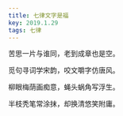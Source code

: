 ```yaml
---
title: 七律文字是福
key: 2019.1.29
tags: 七律
---
```


苦思一片与谁同，老到成章也是空。

觅句寻词学宋韵，咬文嚼字仿唐风。

柳眼梅荫画痴意，蝇头蜗角写浮生。

半枝秃笔常涂抹，却换清悠笑附庸。

</br>

